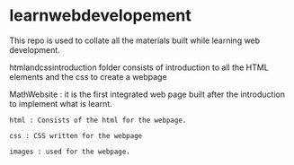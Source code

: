 # learnwebdevelopement
This repo is used to collate all the materials built while learning web development.

htmlandcssintroduction folder consists of introduction to all the HTML elements and the css to create a webpage

MathWebsite : it is the first integrated web page built after the introduction to implement what is learnt.
    
    html : Consists of the html for the webpage.
    
    css : CSS written for the webpage
    
    images : used for the webpage.
